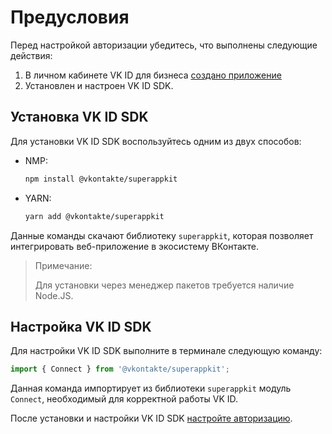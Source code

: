 # Предусловия

Перед настройкой авторизации убедитесь, что выполнены следующие действия:

1. В личном кабинете VK ID для бизнеса [создано приложение](https://id.vk.com/business/go/docs/vkid/1.60.0/create-application)
1. Установлен и настроен VK ID SDK.

## Установка VK ID SDK

Для установки VK ID SDK воспользуйтесь одним из двух способов:

- NMP:

    ```bash
    npm install @vkontakte/superappkit
    ```

- YARN:

    ```bash
    yarn add @vkontakte/superappkit
    ```

Данные команды скачают библиотеку `superappkit`, которая позволяет интегрировать веб-приложение в экосистему ВКонтакте.

> Примечание:
>
> Для установки через менеджер пакетов требуется наличие Node.JS.

## Настройка VK ID SDK

Для настройки VK ID SDK выполните в терминале следующую команду:

```typescript
import { Connect } from '@vkontakte/superappkit';
```

Данная команда импортирует из библиотеки `superappkit` модуль `Connect`, необходимый для корректной работы VK ID.

После установки и настройки VK ID SDK [настройте авторизацию](authMethods.md).
